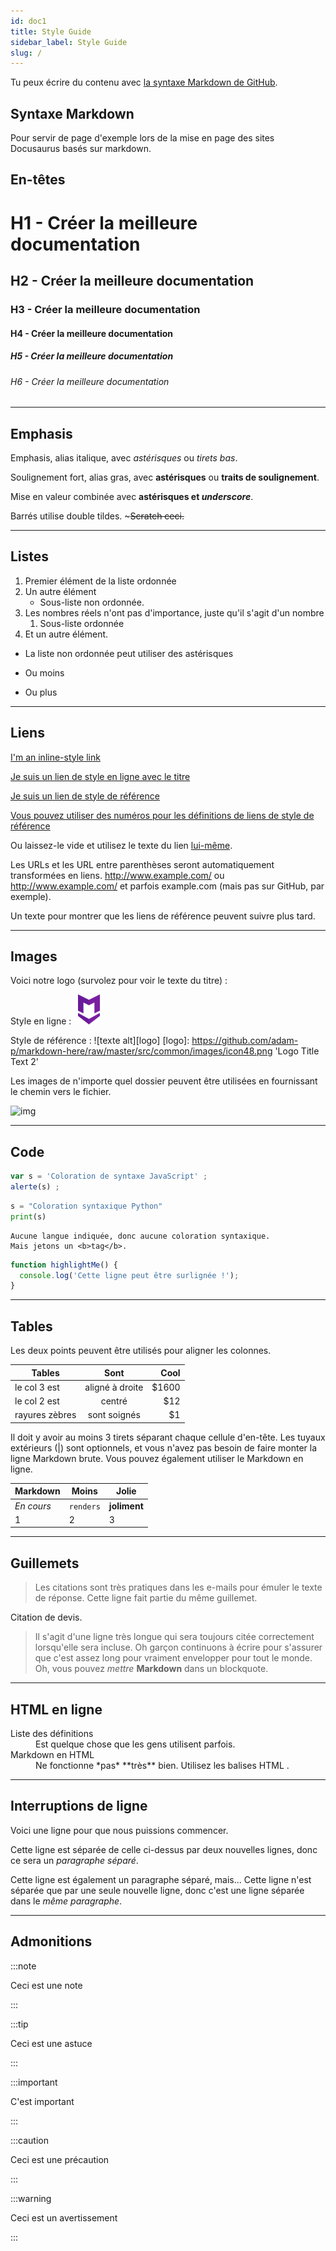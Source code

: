 ```yaml
---
id: doc1
title: Style Guide
sidebar_label: Style Guide
slug: /
---
```


Tu peux écrire du contenu avec [la syntaxe Markdown de GitHub](https://github.github.com/gfm/).

## Syntaxe Markdown

Pour servir de page d'exemple lors de la mise en page des sites Docusaurus basés sur markdown.

## En-têtes

# H1 - Créer la meilleure documentation

## H2 - Créer la meilleure documentation

### H3 - Créer la meilleure documentation

#### H4 - Créer la meilleure documentation

##### H5 - Créer la meilleure documentation

###### H6 - Créer la meilleure documentation

---

## Emphasis

Emphasis, alias italique, avec *astérisques* ou _tirets bas_.

Soulignement fort, alias gras, avec **astérisques** ou __traits de soulignement__.

Mise en valeur combinée avec **astérisques et _underscore_**.

Barrés utilise double tildes. ~~~Scratch ceci.~~

---

## Listes

1. Premier élément de la liste ordonnée
1. Un autre élément
   - Sous-liste non ordonnée.
1. Les nombres réels n'ont pas d'importance, juste qu'il s'agit d'un nombre
   1. Sous-liste ordonnée
1. Et un autre élément.

* La liste non ordonnée peut utiliser des astérisques

- Ou moins

+ Ou plus

---

## Liens

[I'm an inline-style link](https://www.google.com/)

[Je suis un lien de style en ligne avec le titre](https://www.google.com/ "Page d'accueil de Google")

[Je suis un lien de style de référence][arbitrary case-insensitive reference text]

[Vous pouvez utiliser des numéros pour les définitions de liens de style de référence][1]

Ou laissez-le vide et utilisez le texte du lien [lui-même][].

Les URLs et les URL entre parenthèses seront automatiquement transformées en liens. http://www.example.com/ ou <http://www.example.com/> et parfois example.com (mais pas sur GitHub, par exemple).

Un texte pour montrer que les liens de référence peuvent suivre plus tard.

---

## Images

Voici notre logo (survolez pour voir le texte du titre) :

Style en ligne : ![texte alt](https://github.com/adam-p/markdown-here/raw/master/src/common/images/icon48.png "Texte du titre du logo 1")

Style de référence : !\[texte alt\]\[logo\]
[logo]: https://github.com/adam-p/markdown-here/raw/master/src/common/images/icon48.png 'Logo Title Text 2'

Les images de n'importe quel dossier peuvent être utilisées en fournissant le chemin vers le fichier.

![img](/img/logo.svg)

---

## Code

```javascript
var s = 'Coloration de syntaxe JavaScript' ;
alerte(s) ;
```

```python
s = "Coloration syntaxique Python"
print(s)
```

```
Aucune langue indiquée, donc aucune coloration syntaxique.
Mais jetons un <b>tag</b>.
```

```js {2}
function highlightMe() {
  console.log('Cette ligne peut être surlignée !');
}
```

---

## Tables

Les deux points peuvent être utilisés pour aligner les colonnes.

| Tables         |      Sont       |    Cool |
| -------------- |:---------------:| -------:|
| le col 3 est   | aligné à droite | \$1600 |
| le col 2 est   |     centré      |   \$12 |
| rayures zèbres |  sont soignés   |    \$1 |

Il doit y avoir au moins 3 tirets séparant chaque cellule d'en-tête. Les tuyaux extérieurs (|) sont optionnels, et vous n'avez pas besoin de faire monter la ligne Markdown brute. Vous pouvez également utiliser le Markdown en ligne.

| Markdown   | Moins     | Jolie        |
| ---------- | --------- | ------------ |
| _En cours_ | `renders` | **joliment** |
| 1          | 2         | 3            |

---

## Guillemets

> Les citations sont très pratiques dans les e-mails pour émuler le texte de réponse. Cette ligne fait partie du même guillemet.

Citation de devis.

> Il s'agit d'une ligne très longue qui sera toujours citée correctement lorsqu'elle sera incluse. Oh garçon continuons à écrire pour s'assurer que c'est assez long pour vraiment envelopper pour tout le monde. Oh, vous pouvez _mettre_ **Markdown** dans un blockquote.

---

## HTML en ligne

<dl>
  <dt>Liste des définitions</dt>
  <dd>Est quelque chose que les gens utilisent parfois.</dd>

  <dt>Markdown en HTML</dt>
  <dd>Ne fonctionne *pas* **très** bien. Utilisez les balises HTML <em></em>.</dd>
</dl>

---

## Interruptions de ligne

Voici une ligne pour que nous puissions commencer.

Cette ligne est séparée de celle ci-dessus par deux nouvelles lignes, donc ce sera un _paragraphe séparé_.

Cette ligne est également un paragraphe séparé, mais... Cette ligne n'est séparée que par une seule nouvelle ligne, donc c'est une ligne séparée dans le _même paragraphe_.

---

## Admonitions

:::note

Ceci est une note

:::

:::tip

Ceci est une astuce

:::

:::important

C'est important

:::

:::caution

Ceci est une précaution

:::

:::warning

Ceci est un avertissement

:::

[arbitrary case-insensitive reference text]: https://www.mozilla.org/
[1]: http://slashdot.org/
[lui-même]: http://www.reddit.com/
